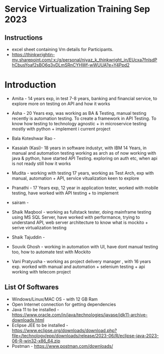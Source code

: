 # Service Virtualization Training Sep 2023 


## Instructions 

- excel sheet containing Vm details for Participants.
- https://thinkwrightin-my.sharepoint.com/:x:/g/personal/niyaz_k_thinkwright_in/EUcxa7fnlsdPhCbusYoaf2sBO6q3vDLmSRnCYHWf-wWUUA?e=Y4Ppd2



# Introduction 

- Amita - 14 years exp, in test 7-8 years, banking and financial service, to explore more on testing on API and how it works 

- Asha - 20 Years exp, was working as BA & Testing, manual testing recently is automation testing.  To create a framework in API Testing.  To know how testing to technology agnostic + in microservice testing mostly with python + implement i current project 

- Bala Koteshwar Rao - 

- Kasaiah (Kasi)-  18 years in software industyr, with IBM 14 Years, in manual and automation testing working as arch as of now working with java & python,  have started API Testing.  exploring on auth etc, when api is not ready still how it works 

- Mudita - working with testing 17 years, working as Test Arch, exp with manual, automation + API, service vitualization keen to explore 

- Pranathi - 17 Years exp, 12 year in application tester, worked with mobile testing, have worked with API testing + to implement 

- sairam - 

- Shaik Maqbool - working as fullstack tester, doing mainframe testing using MS SQL Server, have worked with performance, trying to understand API, web server architecture  to know what is mockito + serive virtualization testing 

- Shaik Tajuddin - 

- Souvik Ghosh - working in automation with UI, have dont manual testing too, how to automate test with Mockito 

- Vani Pratyusha - working as project delivery manager , with 16 years exp.  worked with manual and automation + selenium testing + api working with telecom project 





## List Of Softwares

- Windows/Linux/MAC OS - with 12 GB Ram 
- Open Internet connection for getting dependencies 
- Java 11 to be installed - https://www.oracle.com/in/java/technologies/javase/jdk11-archive-downloads.html
- Eclipse JEE to be installed -  https://www.eclipse.org/downloads/download.php?file=/technology/epp/downloads/release/2023-06/R/eclipse-java-2023-06-R-win32-x86_64.zip
- Postman - https://www.postman.com/downloads/



